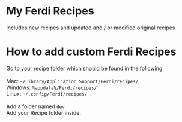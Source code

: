 # My Ferdi Recipes
Includes new recipes and updated and / or modified original recipes

# How to add custom Ferdi Recipes
Go to your recipe folder which should be found in the following<br><br>
Mac: `~/Library/Application Support/Ferdi/recipes/`<br>
Windows: `%appdata%/Ferdi/recipes/`<br>
Linux: `~/.config/Ferdi/recipes/`<br><br>
Add a folder named `dev`<br>
Add your Recipe folder inside.
